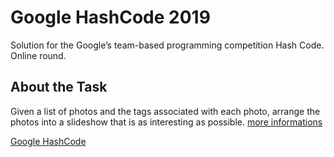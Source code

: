 # Google HashCode 2019

Solution for the Google’s team-based programming competition Hash Code. Online round.


## About the Task
Given a list of photos and the tags associated with each photo, arrange the photos into
a slideshow that is as interesting as possible. [more informations](https://storage.googleapis.com/coding-competitions.appspot.com/HC/2019/hashcode2019_qualification_task.pdf)

[Google HashCode](https://codingcompetitions.withgoogle.com/hashcode/)
